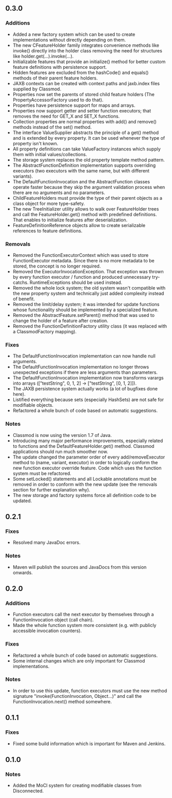 0.3.0
-----

### Additions
* Added a new factory system which can be used to create implementations without directly depending on them.
* The new CFeatureHolder family integrates convenience methods like invoke() directly into the holder class removing the need for structures like holder.get(...).invoke(...).
* Initializable features that provide an initialize() method for better custom feature definitions with persistence support.
* Hidden features are excluded from the hashCode() and equals() methods of their parent feature holders.
* JAXB contexts can be created with context paths and jaxb.index files supplied by Classmod.
* Properties now set the parents of stored child feature holders (The PropertyAccessorFactory used to do that).
* Properties have persistence support for maps and arrays.
* Properties now support getter and setter function executors; that removes the need for GET_X and SET_X functions.
* Collection properties are normal properties with add() and remove() methods instead of the set() method.
* The interface ValueSupplier abstracts the principle of a get() method and is extended by every property. It can be used whenever the type of property isn't known.
* All property definitions can take ValueFactory instances which supply them with initial values/collections.
* The storage system replaces the old property template method pattern.
* The AbstractFunctionDefinition implementation supports overriding executors (two executors with the same name, but with different variants).
* The DefaultFunctionInvocation and the AbstractFunction classes operate faster because they skip the argument validation process when there are no arguments and no parameters.
* ChildFeatureHolders must provide the type of their parent objects as a class object for more type-safety.
* The new TreeInitializer utility allows to walk over FeatureHolder trees and call the FeatureHolder.get() method with predefined definitions. That enables to initialize features after deserialization.
* FeatureDefinitionReference objects allow to create serializable references to feature definitions.

### Removals
* Removed the FunctionExecutorContext which was used to store FunctionExecutor metadata. Since there is no more metadata to be stored, the concept is no longer required.
* Removed the ExecutorInvocationException. That exception was thrown by every function executor / function and produced unnecessary try-catchs. RuntimeExceptions should be used instead.
* Removed the whole lock system; the old system wasn't compatible with the new property system and technically just added complexity instead of benefit.
* Removed the limit/delay system; it was intended for update functions whose functionality should be implemented by a specialized feature.
* Removed the AbstractFeature.setParent() method that was used to change the holder of a feature after creation.
* Removed the FunctionDefinitionFactory utility class (it was replaced with a ClassmodFactory mapping).

### Fixes
* The DefaultFunctionInvocation implementation can now handle null arguments.
* The DefaultFunctionInvocation implementation no longer throws unexpected exceptions if there are less arguments than parameters.
* The DefaultFunctionInvocation implementation now transforms varargs into arrays (["testString", 0, 1, 2] -> ["testString", [0, 1, 2]]).
* The JAXB persistence system actually works (a lot of bugfixes done here).
* Listified everything because sets (especially HashSets) are not safe for modifiable objects.
* Refactored a whole bunch of code based on automatic suggestions.

### Notes
* Classmod is now using the version 1.7 of Java.
* Introducing many major performance improvements, especially related to functions and the DefaultFeatureHolder.get() method. Classmod applications should run much smoother now.
* The update changed the parameter order of every add/removeExecutor method to (name, variant, executor) in order to logically conform the new function executor override feature. Code which uses the function system must be refactored.
* Some setLocked() statements and all Lockable annotations must be removed in order to conform with the new update (see the removals section for further explanation why).
* The new storage and factory systems force all definition code to be updated.

0.2.1
-----

### Fixes
* Resolved many JavaDoc errors.

### Notes
* Maven will publish the sources and JavaDocs from this version onwards.

0.2.0
-----

### Additions
* Function executors call the next executor by themselves through a FunctionInvocation object (call chain).
* Made the whole function system more consistent (e.g. with publicly accessible invocation counters).

### Fixes
* Refactored a whole bunch of code based on automatic suggestions.
* Some internal changes which are only important for Classmod implementations.

### Notes
* In order to use this update, function executors must use the new method signature "invoke(FunctionInvocation, Object...)" and call the FunctionInvocation.next() method somewhere.

0.1.1
-----

### Fixes
* Fixed some build information which is important for Maven and Jenkins.

0.1.0
-----

### Notes
* Added the MoCl system for creating modifiable classes from Disconnected.

